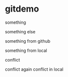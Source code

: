 # gitdemo

something 

something else 

something from github

something from local

conflict

conflict again
conflict in local
